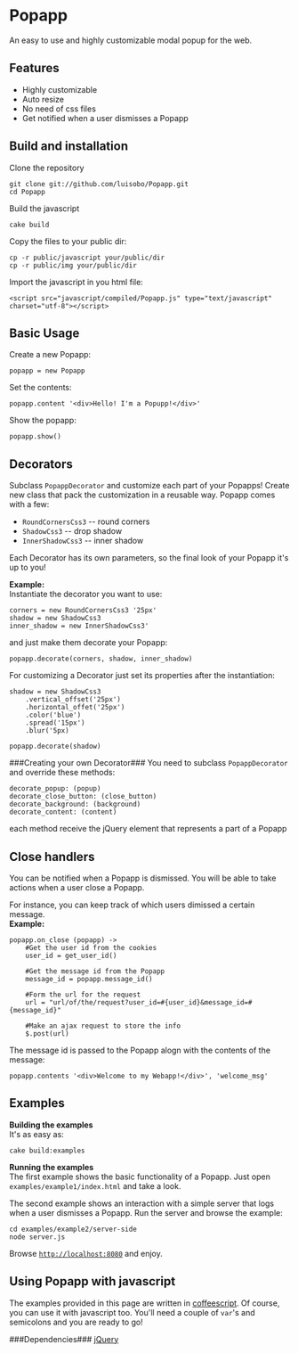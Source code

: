 Popapp
=====
An easy to use and highly customizable modal popup for the web.

Features
-----
* Highly customizable
* Auto resize
* No need of css files
* Get notified when a user dismisses a Popapp

Build and installation
-----
Clone the repository
<pre><code>git clone git://github.com/luisobo/Popapp.git
cd Popapp</code></pre>
Build the javascript
<pre><code>cake build</code></pre>

Copy the files to your public dir:
<pre><code>cp -r public/javascript your/public/dir
cp -r public/img your/public/dir</code></pre>  

Import the javascript in you html file:
<pre><code>&lt;script src="javascript/compiled/Popapp.js" type="text/javascript" charset="utf-8"&gt;&lt;/script&gt;</code></pre>

Basic Usage
-----
Create a new Popapp:
<pre><code>popapp = new Popapp</code></pre>
Set the contents:
<pre><code>popapp.content '&lt;div>Hello! I'm a Popupp!&lt;/div>'</code></pre>
Show the popapp:
<pre><code>popapp.show()</code></pre>

Decorators
-----
Subclass `PopappDecorator` and customize each part of your Popapps! Create new class that pack the customization in a reusable way. Popapp comes with a few:  

* `RoundCornersCss3` -- round corners
* `ShadowCss3` -- drop shadow
* `InnerShadowCss3` -- inner shadow

Each Decorator has its own parameters, so the final look of your Popapp it's up to you!

<b>Example:</b>  
Instantiate the decorator you want to use:
<pre><code>corners = new RoundCornersCss3 '25px'
shadow = new ShadowCss3
inner_shadow = new InnerShadowCss3'</code></pre>

and just make them decorate your Popapp:
<pre><code>popapp.decorate(corners, shadow, inner_shadow)</code></pre>

For customizing a Decorator just set its properties after the instantiation:
<pre><code>shadow = new ShadowCss3
	.vertical_offset('25px')
	.horizontal_offet('25px')
	.color('blue')
	.spread('15px')
	.blur('5px)
	
popapp.decorate(shadow)</code></pre>

###Creating your own Decorator###
You need to subclass `PopappDecorator` and override these methods:
<pre><code>decorate_popup: (popup)
decorate_close_button: (close_button)
decorate_background: (background)
decorate_content: (content)
</code></pre>
each method receive the jQuery element that represents a part of a Popapp

Close handlers
-----
You can be notified when a Popapp is dismissed. You will be able to take actions when a user close a Popapp.

For instance, you can keep track of which users dimissed a certain message.  
<b>Example:</b>
<pre><code>popapp.on_close (popapp) ->
	#Get the user id from the cookies
	user_id = get_user_id()
	
	#Get the message id from the Popapp
	message_id = popapp.message_id()
	
	#Form the url for the request
	url = "url/of/the/request?user_id=#{user_id}&message_id=#{message_id}"
	
	#Make an ajax request to store the info
	$.post(url)
</code></pre>

The message id is passed to the Popapp alogn with the contents of the message:
<pre><code>popapp.contents '&lt;div>Welcome to my Webapp!&lt;/div>', 'welcome_msg'</code></pre>

Examples
----
<b>Building the examples</b>  
It's as easy as:
<pre><code>cake build:examples</code></pre>

<b>Running the examples</b>  
The first example shows the basic functionality of a Popapp. Just open `examples/example1/index.html` and take a look.

The second example shows an interaction with a simple server that logs when a user dismisses a Popapp. Run the server and browse the example:
<pre><code>cd examples/example2/server-side
node server.js</code></pre>
Browse [`http://localhost:8080`](http://localhost:8080) and enjoy.

Using Popapp with javascript
-----
The examples provided in this page are written in [coffeescript](http://jashkenas.github.com/coffee-script). Of course, you can use it with javascript too. You'll need a couple of `var`'s and semicolons and you are ready to go!

###Dependencies###
[jQuery](http://www.jquery.com)

	



	